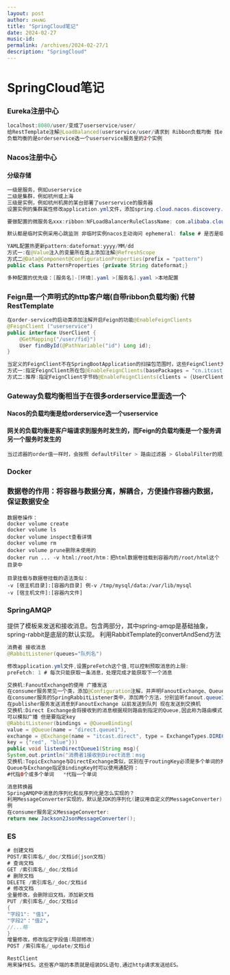 ```yaml
---
layout: post
author: ᴢʜᴀɴɢ
title: "SpringCloud笔记"
date: 2024-02-27
music-id: 
permalink: /archives/2024-02-27/1
description: "SpringCloud"
---
```


# SpringCloud笔记
### Eureka注册中心
```java
localhost:8080/user/变成了userservice/user/
给RestTemplate注解@LoadBalanced(userservice/user/请求到 Ribbon负载均衡 找eureka拉取服务)
负载均衡的是orderservice选一个userservice服务里的2个实例
```
### Nacos注册中心
#### 分级存储
```java
一级是服务，例如userservice
二级是集群，例如杭州或上海
三级是实例，例如杭州机房的某台部署了userservice的服务器
设置实例的集群属性修改application.yml文件，添加spring.cloud.nacos.discovery.cluster-name属性即可

要做配置的微服务名xxx:ribbon:NFLoadBalancerRuleClassName: com.alibaba.cloud.nacos.ribbon.NacosRue 会优先选择本地集群

默认都是临时实例采用心跳监测 非临时实例nacos主动询问 ephemeral: false # 是否是临时实例

YAML配置热更新pattern:dateformat:yyyy/MM/dd
方式一:在@Value注入的变量所在类上添加注解@RefreshScope
方式二@Data@Component@ConfigurationProperties(prefix = "pattern")
public class PatternProperties {private String dateformat;}

多种配置的优先级：[服务名]-[环境].yaml >[服务名].yaml >本地配置
```
### Feign是一个声明式的http客户端(自带ribbon负载均衡) 代替RestTemplate
```java
在order-service的启动类添加注解开启Feign的功能@EnableFeignClients
@FeignClient ("userservice")
public interface UserClient {
    @GetMapping("/user/fid}")
    User findById(@PathVariable("id") Long id);
}

当定义的FeignClient不在SpringBootApplication的扫描包范围时，这些FeignClient无法使用。有两种方式解决：
方式一:指定FeignClient所在包@EnableFeignClients(basePackages = "cn.itcast.feign.clients")
方式二:推荐:指定FeignClient字节码@EnableFeignClients(clients = {UserClient.class})
```
### Gateway负载均衡相当于在很多orderservice里面选一个
#### Nacos的负载均衡是给orderservice选一个userservice
#### 网关的负载均衡是客户端请求到服务时发生的，而Feign的负载均衡是一个服务调另一个服务时发生的
```java
当过滤器的order值一样时，会按照 defaultFilter > 路由过滤器 > GlobalFilter的顺序执行。
```
### Docker
### 数据卷的作用：将容器与数据分离，解耦合，方便操作容器内数据，保证数据安全
```docker
数据卷操作：
docker volume create
docker volume ls
docker volume inspect查看详情
docker volume rm
docker volume prune删除未使用的
docker run ... -v html:/root/htm：把html数据卷挂载到容器内的/root/html这个目录中

目录挂载与数据卷挂载的语法类似：
-v [宿主机目录]:[容器内目录] 例-v /tmp/mysql/data:/var/lib/mysql
-v [宿主机文件]:[容器内文件] 
```

### SpringAMQP
提供了模板来发送和接收消息。包含两部分，其中spring-amqp是基础抽象，spring-rabbit是底层的默认实现。
利用RabbitTemplate的convertAndSend方法
```java
消费者 接收消息
@RabbitListener(queues="队列名")

修改application.yml文件,设置preFetch这个值,可以控制预取消息的上限:
preFetch: 1 # 每次只能获取一条消息，处理完成才能获取下一个消息

交换机:FanoutExchange的使用 广播发送
在consumer服务常见一个类，添加@Configuration注解，并声明FanoutExchange、Queue和绑定关系对象Binding
在consumer服务的SpringRabbitListener类中，添加两个方法，分别监听fanout.queue1和fanout.queue2
在publisher服务发送消息到FanoutExchange 以前发送到队列 现在发送到交换机
交换机:Direct Exchange会将接收到的消息根据规则路由到指定的Queue,因此称为路由模式(routes)
可以模拟广播 但是要指定key
@RabbitListener(bindings = @QueueBinding(
value = @Queue(name = "direct.queue1"),
exchange = @Exchange(name = "itcast.direct", type = ExchangeTypes.DIRECT),
key = {"red", "blue"}))
public void listenDirectQueue1(String msg){
System,out.println("消费者1接收到Direct消息：msg
交换机:TopicExchange与DirectExchange类似，区别在于routingKey必须是多个单词的列表，并且以.分割。
Queue与Exchange指定BindingKey时可以使用通配符：
#代指0个或多个单词   *代指一个单词

消息转换器
SpringAMQP中消息的序列化和反序列化是怎么实现的？
利用MessageConverter实现的，默认是JDK的序列化(建议用自定义的MessageConverter)
例
在consumer服务定义MessageConverter:
return new Jackson2JsonMessageConverter();
```
### ES
```java
# 创建文档
POST/索引库名/_doc/文档id{json文档}
# 查询文档
GET /索引库名/_doc/文档id
# 删除文档
DELETE /索引库名/_doc/文档id
# 修改文档
全量修改，会删除旧文档，添加新文档
PUT /索引库名/_doc/文档id
{
"字段1": "值1"，
"字段2"："值2"，
//...略
}
增量修改，修改指定字段值(局部修改)
POST /索引库名/_update/文档id

RestClient
用来操作ES。这些客户端的本质就是组装DSL语句,通过http请求发送给ES。
```

